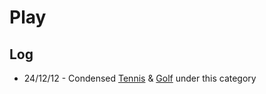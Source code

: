 # Play

## Log 

- 24/12/12 - Condensed [Tennis](/notes/play/tennis) & [Golf](/notes/play/golf) under this category